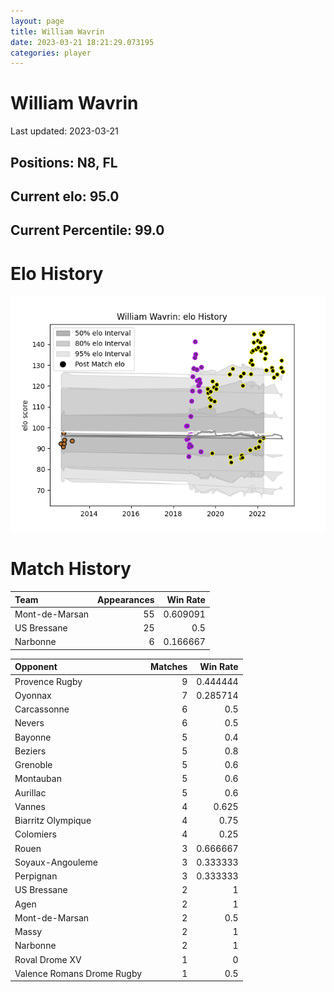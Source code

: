 ```yaml
---  
layout: page  
title: William Wavrin  
date: 2023-03-21 18:21:29.073195  
categories: player  
---
```

# William Wavrin


Last updated: 2023-03-21
## Positions: N8, FL

## Current elo: 95.0

## Current Percentile: 99.0

# Elo History


![elo history](history_WilliamWavrin.png)
# Match History


| Team           |   Appearances |   Win Rate |
|:---------------|--------------:|-----------:|
| Mont-de-Marsan |            55 |   0.609091 |
| US Bressane    |            25 |   0.5      |
| Narbonne       |             6 |   0.166667 |

| Opponent                   |   Matches |   Win Rate |
|:---------------------------|----------:|-----------:|
| Provence Rugby             |         9 |   0.444444 |
| Oyonnax                    |         7 |   0.285714 |
| Carcassonne                |         6 |   0.5      |
| Nevers                     |         6 |   0.5      |
| Bayonne                    |         5 |   0.4      |
| Beziers                    |         5 |   0.8      |
| Grenoble                   |         5 |   0.6      |
| Montauban                  |         5 |   0.6      |
| Aurillac                   |         5 |   0.6      |
| Vannes                     |         4 |   0.625    |
| Biarritz Olympique         |         4 |   0.75     |
| Colomiers                  |         4 |   0.25     |
| Rouen                      |         3 |   0.666667 |
| Soyaux-Angouleme           |         3 |   0.333333 |
| Perpignan                  |         3 |   0.333333 |
| US Bressane                |         2 |   1        |
| Agen                       |         2 |   1        |
| Mont-de-Marsan             |         2 |   0.5      |
| Massy                      |         2 |   1        |
| Narbonne                   |         2 |   1        |
| Roval Drome XV             |         1 |   0        |
| Valence Romans Drome Rugby |         1 |   0.5      |